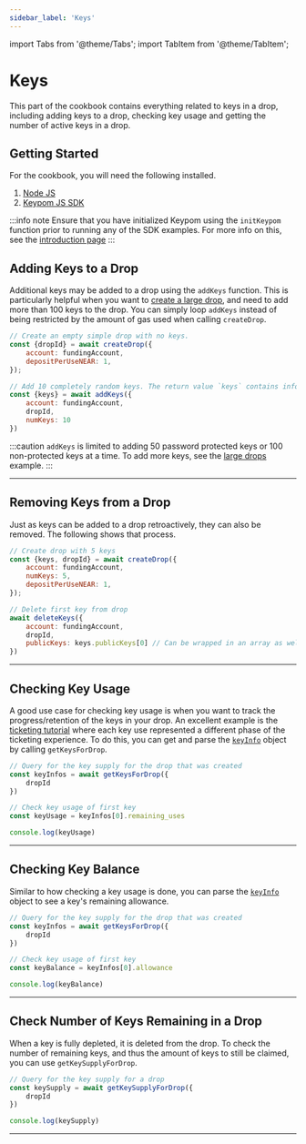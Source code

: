 ```yaml
---
sidebar_label: 'Keys'
---
```

import Tabs from '@theme/Tabs';
import TabItem from '@theme/TabItem';

# Keys
This part of the cookbook contains everything related to keys in a drop, including adding keys to a drop, checking key usage and getting the number of active keys in a drop.
## Getting Started
For the cookbook, you will need the following installed. 
1. [Node JS](https://docs.npmjs.com/downloading-and-installing-node-js-and-npm)  
2. [Keypom JS SDK](https://github.com/keypom/keypom-js#getting-started)


:::info note
Ensure that you have initialized Keypom using the `initKeypom` function prior to running any of the SDK examples. For more info on this, see the [introduction page](welcome.md#connection-to-near-and-initializing-the-sdk)
:::


## Adding Keys to a Drop
Additional keys may be added to a drop using the `addKeys` function. This is particularly helpful when you want to [create a large drop](drops/NEAR.md#creating-a-large-drop), and need to add more than 100 keys to the drop. You can simply loop `addKeys` instead of being restricted by the amount of gas used when calling `createDrop`. 

<Tabs>
<TabItem value="SDK" label="🔑 Keypom SDK">

```js
// Create an empty simple drop with no keys.
const {dropId} = await createDrop({
    account: fundingAccount,
    depositPerUseNEAR: 1,
});

// Add 10 completely random keys. The return value `keys` contains information about the generated keys
const {keys} = await addKeys({
    account: fundingAccount,
    dropId,
    numKeys: 10
})
```

</TabItem>

</Tabs>

:::caution
`addKeys` is limited to adding 50 password protected keys or 100 non-protected keys at a time. To add more keys, see the [large drops](#creating-a-large-drop) example. 
:::

___

## Removing Keys from a Drop
Just as keys can be added to a drop retroactively, they can also be removed. The following shows that process. 

<Tabs>
<TabItem value="SDK" label="🔑 Keypom SDK">

```js
// Create drop with 5 keys
const {keys, dropId} = await createDrop({
    account: fundingAccount,
	numKeys: 5,
	depositPerUseNEAR: 1,
});

// Delete first key from drop
await deleteKeys({
    account: fundingAccount,
	dropId,
	publicKeys: keys.publicKeys[0] // Can be wrapped in an array as well
})
```

</TabItem>

</Tabs>

___

## Checking Key Usage
A good use case for checking key usage is when you want to track the progress/retention of the keys in your drop. An excellent example is the [ticketing tutorial](../Tutorials/Advanced/ticketing/architecture.md#keypom-solution) where each key use represented a different phase of the ticketing experience. To do this, you can get and parse the [`keyInfo`](../keypom-sdk/Core/interfaces/KeyInfo.md) object by calling `getKeysForDrop`. 

<Tabs>
<TabItem value="SDK" label="🔑 Keypom SDK">

```js
// Query for the key supply for the drop that was created
const keyInfos = await getKeysForDrop({
    dropId
})

// Check key usage of first key
const keyUsage = keyInfos[0].remaining_uses

console.log(keyUsage)
```

</TabItem>

</Tabs>

___

## Checking Key Balance 
Similar to how checking a key usage is done, you can parse the [`keyInfo`](../keypom-sdk/Core/interfaces/KeyInfo.md) object to see a key's remaining allowance. 

<Tabs>
<TabItem value="SDK" label="🔑 Keypom SDK">

```js
// Query for the key supply for the drop that was created
const keyInfos = await getKeysForDrop({
    dropId
})

// Check key usage of first key
const keyBalance = keyInfos[0].allowance

console.log(keyBalance)
```

</TabItem>

</Tabs>

___

## Check Number of Keys Remaining in a Drop
When a key is fully depleted, it is deleted from the drop. To check the number of remaining keys, and thus the amount of keys to still be claimed, you can use `getKeySupplyForDrop`.

<Tabs>
<TabItem value="SDK" label="🔑 Keypom SDK">

```js
// Query for the key supply for a drop
const keySupply = await getKeySupplyForDrop({
    dropId
})

console.log(keySupply)
```

</TabItem>

</Tabs>

___
